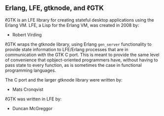 ## Erlang, LFE, gtknode, and ℓGTK

ℓGTK is an LFE library for creating stateful desktop applications using the Erlang VM. LFE, a Lisp for the Erlang VM, was created in 2008 by:

* Robert Virding

ℓGTK wraps the gtknode library, using Erlang ``gen_server`` functionality to provide state information to LFE/Erlang processes that are in communication with the GTK C port. This is meant to provide the same level of convenience that opbject-oriented programmers have, without having to pass state to every function, as is sometimes the case in functional programming languages.

The C port and the larger gtknode library were written by:

* Mats Cronqvist

ℓGTK was written in LFE by:

* Duncan McGreggor
